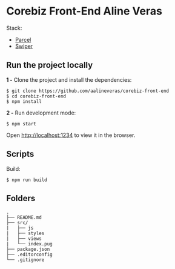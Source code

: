 # Corebiz Front-End Aline Veras

Stack:
- [Parcel](https://parceljs.org/)
- [Swiper](https://swiperjs.com/)

## Run the project locally

**1 -** Clone the project and install the dependencies:

```
$ git clone https://github.com/aalineveras/corebiz-front-end
$ cd corebiz-front-end
$ npm install
```

**2 -** Run development mode:

```
$ npm start
```
Open [http://localhost:1234](http://localhost:1234) to view it in the browser.

## Scripts

Build:

```
$ npm run build
```

## Folders

    .
    ├── README.md
    ├── src/
    |   ├── js
    |   ├── styles
    |   ├── views
    |   └── index.pug
    ├── package.json
    ├── .editorconfig
    └── .gitignore